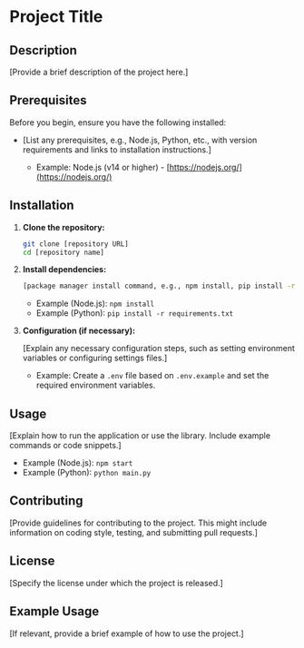 # Project Title

## Description

[Provide a brief description of the project here.]

## Prerequisites

Before you begin, ensure you have the following installed:

*   [List any prerequisites, e.g., Node.js, Python, etc., with version requirements and links to installation instructions.]

    *   Example: Node.js (v14 or higher) - [https://nodejs.org/](https://nodejs.org/)

## Installation

1.  **Clone the repository:**

    ```bash
    git clone [repository URL]
    cd [repository name]
    ```

2.  **Install dependencies:**

    ```bash
    [package manager install command, e.g., npm install, pip install -r requirements.txt]
    ```

    *   Example (Node.js): `npm install`
    *   Example (Python): `pip install -r requirements.txt`

3.  **Configuration (if necessary):**

    [Explain any necessary configuration steps, such as setting environment variables or configuring settings files.]

    *   Example: Create a `.env` file based on `.env.example` and set the required environment variables.

## Usage

[Explain how to run the application or use the library. Include example commands or code snippets.]

*   Example (Node.js): `npm start`
*   Example (Python): `python main.py`

## Contributing

[Provide guidelines for contributing to the project.  This might include information on coding style, testing, and submitting pull requests.]

## License

[Specify the license under which the project is released.]

## Example Usage

[If relevant, provide a brief example of how to use the project.]